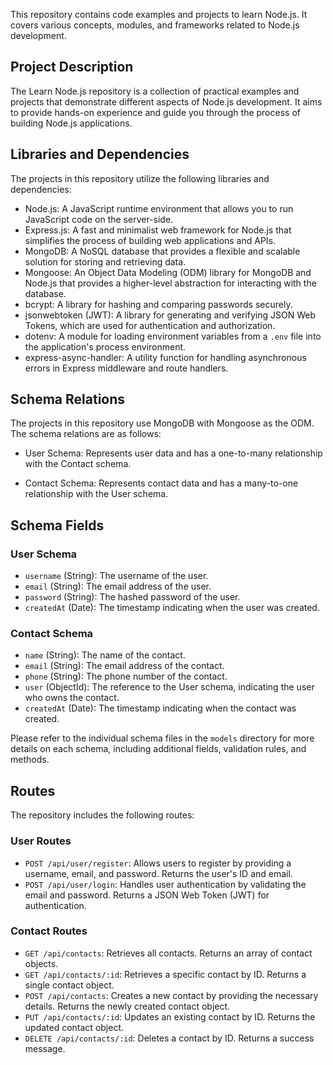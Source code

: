 
This repository contains code examples and projects to learn Node.js. It covers various concepts, modules, and frameworks related to Node.js development.

## Project Description

The Learn Node.js repository is a collection of practical examples and projects that demonstrate different aspects of Node.js development. It aims to provide hands-on experience and guide you through the process of building Node.js applications.

## Libraries and Dependencies

The projects in this repository utilize the following libraries and dependencies:

- Node.js: A JavaScript runtime environment that allows you to run JavaScript code on the server-side.
- Express.js: A fast and minimalist web framework for Node.js that simplifies the process of building web applications and APIs.
- MongoDB: A NoSQL database that provides a flexible and scalable solution for storing and retrieving data.
- Mongoose: An Object Data Modeling (ODM) library for MongoDB and Node.js that provides a higher-level abstraction for interacting with the database.
- bcrypt: A library for hashing and comparing passwords securely.
- jsonwebtoken (JWT): A library for generating and verifying JSON Web Tokens, which are used for authentication and authorization.
- dotenv: A module for loading environment variables from a `.env` file into the application's process environment.
- express-async-handler: A utility function for handling asynchronous errors in Express middleware and route handlers.

## Schema Relations

The projects in this repository use MongoDB with Mongoose as the ODM. The schema relations are as follows:

- User Schema: Represents user data and has a one-to-many relationship with the Contact schema.

- Contact Schema: Represents contact data and has a many-to-one relationship with the User schema.

## Schema Fields

### User Schema

- `username` (String): The username of the user.
- `email` (String): The email address of the user.
- `password` (String): The hashed password of the user.
- `createdAt` (Date): The timestamp indicating when the user was created.

### Contact Schema

- `name` (String): The name of the contact.
- `email` (String): The email address of the contact.
- `phone` (String): The phone number of the contact.
- `user` (ObjectId): The reference to the User schema, indicating the user who owns the contact.
- `createdAt` (Date): The timestamp indicating when the contact was created.

Please refer to the individual schema files in the `models` directory for more details on each schema, including additional fields, validation rules, and methods.

## Routes

The repository includes the following routes:

### User Routes

- `POST /api/user/register`: Allows users to register by providing a username, email, and password. Returns the user's ID and email.
- `POST /api/user/login`: Handles user authentication by validating the email and password. Returns a JSON Web Token (JWT) for authentication.

### Contact Routes

- `GET /api/contacts`: Retrieves all contacts. Returns an array of contact objects.
- `GET /api/contacts/:id`: Retrieves a specific contact by ID. Returns a single contact object.
- `POST /api/contacts`: Creates a new contact by providing the necessary details. Returns the newly created contact object.
- `PUT /api/contacts/:id`: Updates an existing contact by ID. Returns the updated contact object.
- `DELETE /api/contacts/:id`: Deletes a contact by ID. Returns a success message.
